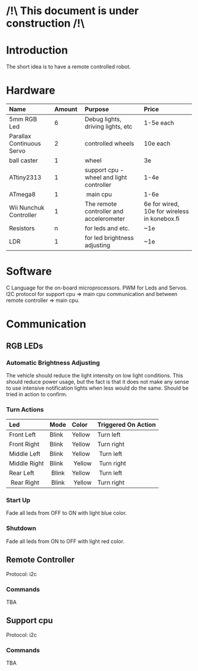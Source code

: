 # /!\ This document is under construction /!\ #

# Introduction #

The short idea is to have a remote controlled robot.


# Hardware #
| Name | Amount | Purpose | Price |
|:-----|:-------|:--------|:------|
| 5mm RGB Led | 6      | Debug lights, driving lights, etc | 1-5e each |
| Parallax Continuous Servo | 2      | controlled wheels | 10e each |
| ball caster | 1      | wheel   | 3e    |
| ATtiny2313 | 1      | support cpu - wheel and light controller | 1-4e  |
| ATmega8 | 1      | main cpu | 1-6e  |
| Wii Nunchuk Controller | 1      | The remote controller and accelerometer  | 6e for wired, 10e for wireless in konebox.fi |
| Resistors | n      | for leds and etc. | ~1e   |
| LDR  | 1      | for led brightness adjusting | ~1e   |

# Software #
C Language for the on-board microprocessors. PWM for Leds and Servos. I2C protocol for support cpu => main cpu communication and between remote controller => main cpu.

# Communication #
## RGB LEDs ##
### Automatic Brightness Adjusting ###
The vehicle should reduce the light intensity on low light conditions. This should reduce power usage, but the fact is that it does not make any sense to use intensive notification lights when less would do the same. Should be tried in action to confirm.

### Turn Actions ###
| Led | Mode | Color | Triggered On Action |
|:----|:-----|:------|:--------------------|
| Front Left | Blink | Yellow | Turn left           |
| Front Right | Blink | Yellow | Turn right          |
| Middle Left | Blink | Yellow | Turn left           |
| Middle Right | Blink | Yellow | Turn right          |
| Rear Left | Blink | Yellow | Turn left           |
| Rear Right | Blink | Yellow | Turn right          |

### Start Up ###
Fade all leds from OFF to ON with light blue color.

### Shutdown ###
Fade all leds from ON to OFF with light red color.

## Remote Controller ##
Protocol: i2c
### Commands ###
TBA

## Support cpu ##
Protocol: i2c
### Commands ###
TBA
